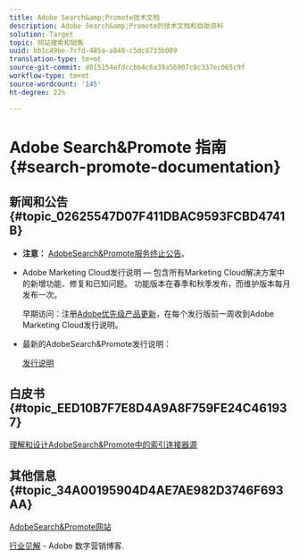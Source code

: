 ```yaml
---
title: Adobe Search&amp;Promote技术文档
description: Adobe Search&amp;Promote的技术文档和自助资料
solution: Target
topic: 网站搜索和销售
uuid: bb1c49be-7cfd-485a-a848-c5dc8733b009
translation-type: tm+mt
source-git-commit: d015154efdccbb4c6a39a56907c0c337ec065c9f
workflow-type: tm+mt
source-wordcount: '145'
ht-degree: 22%

---
```



# Adobe Search&amp;Promote 指南 {#search-promote-documentation}

## 新闻和公告{#topic_02625547D07F411DBAC9593FCBD4741B}

* **注意：** [AdobeSearch&amp;Promote服务终止公告](/help/sp-eol.md)。

* Adobe Marketing Cloud发行说明 — 包含所有Marketing Cloud解决方案中的新增功能、修复和已知问题。 功能版本在春季和秋季发布，而维护版本每月发布一次。

   早期访问：注册[Adobe优先级产品更新](https://campaign.adobe.com/webApp/adbePriorityProductSubscribe)，在每个发行版前一周收到Adobe Marketing Cloud发行说明。

* 最新的AdobeSearch&amp;Promote发行说明：

   [发行说明](/help/c-searchpromote-release-notes/c-rn-02-13-18-version-1811.md)

## 白皮书 {#topic_EED10B7F7E8D4A9A8F759FE24C461937}

[理解和设计AdobeSearch&amp;Promote中的索引连接器源](https://marketing.adobe.com/resources/help/en_US/snp/index_connector_feeds.pdf)

## 其他信息{#topic_34A00195904D4AE7AE982D3746F693AA}

[AdobeSearch&amp;Promote网站](https://www.adobe.com/solutions/testing-targeting/search-driven-merchandising.html)

[行业见解](https://blogs.adobe.com/digitalmarketing/) - Adobe 数字营销博客.
